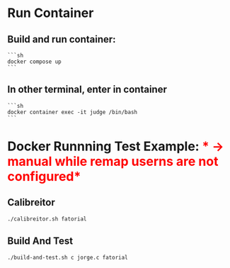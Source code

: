 # Run Container
## Build and run container:
    ```sh
    docker compose up
    ```

## In other terminal, enter in container
    ```sh
    docker container exec -it judge /bin/bash
    ```
# Docker Runnning Test Example: <span style="color:red"> * -> manual while remap userns are not configured*</span>
## Calibreitor 
```sh
./calibreitor.sh fatorial
```

## Build And Test
```sh
./build-and-test.sh c jorge.c fatorial
```
